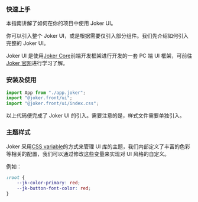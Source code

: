 ### 快速上手

本指南讲解了如何在你的项目中使用 Joker UI。

你可以引入整个 Joker UI，或是根据需要仅引入部分组件。我们先介绍如何引入完整的 Joker UI。

Joker UI 是使用[Joker Core](https://front.jokers.pub)前端开发框架进行开发的一套 PC 端 UI 框架，可前往[Joker 官网](https://jokers.pub)进行学习了解。

### 安装及使用

```ts
import App from "./app.joker";
import "@joker.front/ui";
import "@joker.front/ui/index.css";
```

以上代码便完成了 Joker UI 的引入。需要注意的是，样式文件需要单独引入。

### 主题样式

Joker 采用[CSS variable](https://www.w3school.com.cn/css/css3_variables.asp)的方式来管理 UI 库的主题，我们内部定义了丰富的色彩等相关的配置，我们可以通过修改这些变量来实现对 UI 风格的自定义。

例如：

```css
:root {
    --jk-color-primary: red;
    --jk-button-font-color: red;
}
```
